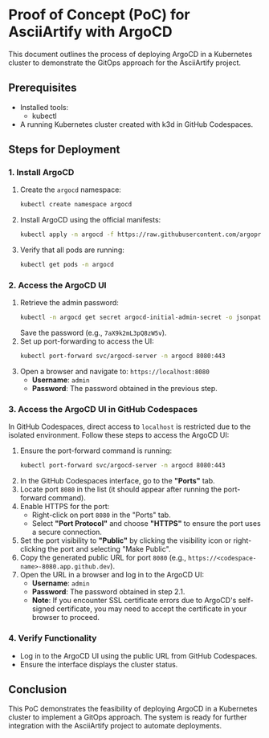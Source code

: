 # Proof of Concept (PoC) for AsciiArtify with ArgoCD

This document outlines the process of deploying ArgoCD in a Kubernetes cluster to demonstrate the GitOps approach for the AsciiArtify project.

## Prerequisites
- Installed tools:
  - kubectl
- A running Kubernetes cluster created with k3d in GitHub Codespaces.

## Steps for Deployment

### 1. Install ArgoCD
1. Create the `argocd` namespace:
   ```bash
   kubectl create namespace argocd
   ```
2. Install ArgoCD using the official manifests:
   ```bash
   kubectl apply -n argocd -f https://raw.githubusercontent.com/argoproj/argo-cd/stable/manifests/install.yaml
   ```
3. Verify that all pods are running:
   ```bash
   kubectl get pods -n argocd
   ```

### 2. Access the ArgoCD UI
1. Retrieve the admin password:
   ```bash
   kubectl -n argocd get secret argocd-initial-admin-secret -o jsonpath="{.data.password}" | base64 -d
   ```
   Save the password (e.g., `7aX9k2mL3pQ8zW5v`).
2. Set up port-forwarding to access the UI:
   ```bash
   kubectl port-forward svc/argocd-server -n argocd 8080:443
   ```
3. Open a browser and navigate to: `https://localhost:8080`
   - **Username**: `admin`
   - **Password**: The password obtained in the previous step.

### 3. Access the ArgoCD UI in GitHub Codespaces
In GitHub Codespaces, direct access to `localhost` is restricted due to the isolated environment. Follow these steps to access the ArgoCD UI:
1. Ensure the port-forward command is running:
   ```bash
   kubectl port-forward svc/argocd-server -n argocd 8080:443
   ```
2. In the GitHub Codespaces interface, go to the **"Ports"** tab.
3. Locate port `8080` in the list (it should appear after running the port-forward command).
4. Enable HTTPS for the port:
   - Right-click on port `8080` in the "Ports" tab.
   - Select **"Port Protocol"** and choose **"HTTPS"** to ensure the port uses a secure connection.
5. Set the port visibility to **"Public"** by clicking the visibility icon or right-clicking the port and selecting "Make Public".
6. Copy the generated public URL for port `8080` (e.g., `https://<codespace-name>-8080.app.github.dev`).
7. Open the URL in a browser and log in to the ArgoCD UI:
   - **Username**: `admin`
   - **Password**: The password obtained in step 2.1.
   - **Note**: If you encounter SSL certificate errors due to ArgoCD's self-signed certificate, you may need to accept the certificate in your browser to proceed.

### 4. Verify Functionality
- Log in to the ArgoCD UI using the public URL from GitHub Codespaces.
- Ensure the interface displays the cluster status.


## Conclusion
This PoC demonstrates the feasibility of deploying ArgoCD in a Kubernetes cluster to implement a GitOps approach. The system is ready for further integration with the AsciiArtify project to automate deployments.
